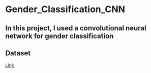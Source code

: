 # Gender_Classification_CNN
In this project, I used a convolutional neural network for gender classification
---
Dataset 
---
[Link](https://www.kaggle.com/gmlmrinalini/genderdetectionface)

